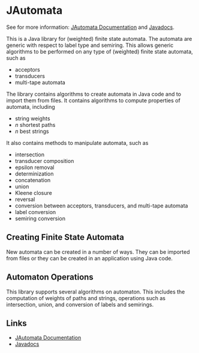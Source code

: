 JAutomata
=========
See for more information: <a href="jasperhoogland.github.io/jautomata/" target="_blank">JAutomata Documentation</a> and <a href="http://jasperhoogland.github.io/jautomata/apidocs/index.html" target="_blank">Javadocs</a>.

This is a Java library for (weighted) finite state automata. 
The automata are generic with respect to label type and semiring.
This allows generic algorithms to be performed on any type of (weighted) finite state automata, such as
<ul>
<li>acceptors</li>
<li>transducers</li>
<li>multi-tape automata</li>
</ul>
The library contains algorithms to create automata in Java code and to import them from files.
It contains algorithms to compute properties of automata, including
<ul>
<li>string weights</li>
<li><i>n</i> shortest paths</li>
<li><i>n</i> best strings</li>
</ul>
It also contains methods to manipulate automata, such as
<ul>
<li>intersection</li>
<li>transducer composition</li>
<li>epsilon removal</li>
<li>determinization</li>
<li>concatenation</li>
<li>union</li>
<li>Kleene closure</li>
<li>reversal</li>
<li>conversion between acceptors, transducers, and multi-tape automata</li>
<li>label conversion</li>
<li>semiring conversion</li>
</ul>

<h2>Creating Finite State Automata</h2>

New automata can be created in a number of ways.
They can be imported from files or they can be created in an application using Java code.

<h2>Automaton Operations</h2>

This library supports several algorithms on automaton.
This includes the computation of weights of paths and strings, operations such as intersection, union, and conversion of labels and semirings.

<h2>Links</h2>
<ul>
<li><a href="jasperhoogland.github.io/jautomata/" target="_blank">JAutomata Documentation</a></li>
<li><a href="http://jasperhoogland.github.io/jautomata/apidocs/index.html" target="_blank">Javadocs</a></li>
</ul>

